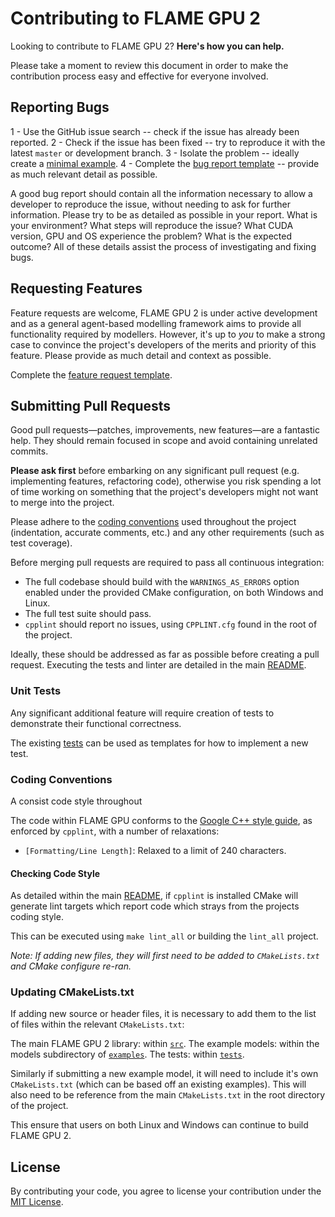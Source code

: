 # Contributing to FLAME GPU 2

Looking to contribute to FLAME GPU 2? **Here's how you can help.**

Please take a moment to review this document in order to make the contribution process easy and effective for everyone involved.

## Reporting Bugs

1 - Use the GitHub issue search -- check if the issue has already been reported.
2 - Check if the issue has been fixed -- try to reproduce it with the latest `master` or development branch.
3 - Isolate the problem -- ideally create a [minimal example](https://stackoverflow.com/help/minimal-reproducible-example).
4 - Complete the [bug report template](https://github.com/FLAMEGPU/FLAMEGPU2_dev/issues/new?template=bug_report.md&title=[BugReport]) -- provide as much relevant detail as possible.

A good bug report should contain all the information necessary to allow a developer to reproduce the issue, without needing to ask for further information.
Please try to be as detailed as possible in your report. What is your environment? What steps will reproduce the issue? What CUDA version, GPU and OS experience the problem? What is the expected outcome?
All of these details assist the process of investigating and fixing bugs.

## Requesting Features

Feature requests are welcome, FLAME GPU 2 is under active development and as a general agent-based modelling framework aims to provide all functionality required by modellers. However, it's up to *you* to make a strong case to convince the project's developers of the merits and priority of this feature. Please provide as much detail and context as possible.

Complete the [feature request template](https://github.com/FLAMEGPU/FLAMEGPU2_dev/issues/new?template=feature_request.md&title=[FeatureReq]).

## Submitting Pull Requests

Good pull requests—patches, improvements, new features—are a fantastic help. They should remain focused in scope and avoid containing unrelated commits.

**Please ask first** before embarking on any significant pull request (e.g. implementing features, refactoring code), otherwise you risk spending a lot of time working on something that the project's developers might not want to merge into the project.

Please adhere to the [coding conventions](#Coding-Conventions) used throughout the project (indentation, accurate comments, etc.) and any other requirements (such as test coverage).

Before merging pull requests are required to pass all continuous integration:

* The full codebase should build with the `WARNINGS_AS_ERRORS` option enabled under the provided CMake configuration, on both Windows and Linux.
* The full test suite should pass.
* `cpplint` should report no issues, using `CPPLINT.cfg` found in the root of the project.

Ideally, these should be addressed as far as possible before creating a pull request. Executing the tests and linter are detailed in the main [README](README.md).

### Unit Tests

Any significant additional feature will require creation of tests to demonstrate their functional correctness.

The existing [tests](tree/master/tests) can be used as templates for how to implement a new test.


### Coding Conventions

A consist code style throughout

The code within FLAME GPU conforms to the [Google C++ style guide](https://google.github.io/styleguide/cppguide.html), as enforced by `cpplint`, with a number of relaxations:

* `[Formatting/Line Length]`: Relaxed to a limit of 240 characters.

<!--### Naming Conventions
??????
--->

#### Checking Code Style

As detailed within the main [README](README.md), if `cpplint` is installed CMake will generate lint targets which report code which strays from the projects coding style.

This can be executed using `make lint_all` or building the `lint_all` project.

*Note: If adding new files, they will first need to be added to `CMakeLists.txt` and CMake configure re-ran.*

### Updating CMakeLists.txt

If adding new source or header files, it is necessary to add them to the list of files within the relevant `CMakeLists.txt`:

The main FLAME GPU 2 library: within [`src`](tree/master/src).
The example models: within the models subdirectory of [`examples`](tree/master/examples).
The tests: within [`tests`](tree/master/tests).

Similarly if submitting a new example model, it will need to include it's own `CMakeLists.txt` (which can be based off an existing examples). This will also need to be reference from the main `CMakeLists.txt` in the root directory of the project.

This ensure that users on both Linux and Windows can continue to build FLAME GPU 2.

## License
By contributing your code, you agree to license your contribution under the [MIT License](LICENSE.md).